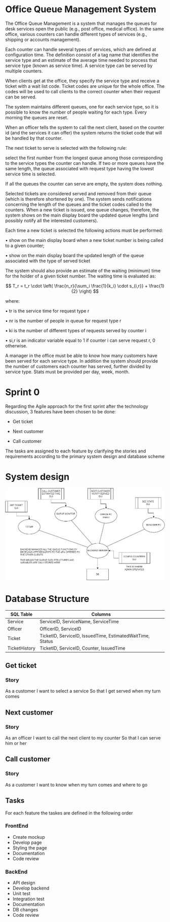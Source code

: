 # Office Queue Management System

The Office Queue Management is a system that manages the queues for desk services open the public (e.g., post office, medical office). In the same office, various counters can handle different types of services (e.g., shipping or accounts management).

Each counter can handle several types of services, which are defined at configuration time. The definition consist of a tag name that identifies the service type and an estimate of the average time needed to process that service type (known as service time). A service type can be served by multiple counters.

When clients get at the office, they specify the service type and receive a ticket with a wait list code. Ticket codes are unique for the whole office. The codes will be used to call clients to the correct counter when their request can be served.

The system maintains different queues, one for each service type, so it is possible to know the number of people waiting for each type. Every morning the queues are reset.

When an officer tells the system to call the next client, based on the counter id (and the services it can offer) the system returns the ticket code that will be handled by that counter.

The next ticket to serve is selected with the following rule: 

select the first number from the longest queue among those corresponding to the service types the counter can handle. If two or more queues have the same length, the queue associated with request type having the lowest service time is selected.

If all the queues the counter can serve are empty, the system does nothing.

Selected tickets are considered served and removed from their queue (which is therefore shortened by one).
The system sends notifications concerning the length of the queues and the ticket codes called to the counters. When a new ticket is issued, one queue changes, therefore, the system shows on the main display board the updated queue lengths (and possibly notify all the interested customers).

Each time a new ticket is selected the following actions must be performed:

• show on the main display board when a new ticket number is being called to a given counter;

• show on the main display board the updated length of the queue associated with the type of served ticket

The system should also provide an estimate of the waiting (minimum) time for the holder of a given ticket number. The waiting time is evaluated as:

$$
T_r = t_r \cdot \left( \frac{n_r}{\sum_i \frac{1}{k_i} \cdot s_{i,r}} + \frac{1}{2} \right)
$$

where:

• tr is the service time for request type r

• nr is the number of people in queue for request type r

• ki is the number of different types of requests served by counter i

• si,r is an indicator variable equal to 1 if counter i can serve request r, 0 otherwise.

A manager in the office must be able to know how many customers have been served for each service type. In addition the system should provide the number of customers each counter has served, further divided by service type. Stats must be provided per day, week, month.


# Sprint 0
Regarding the Agile approach for the first sprint after the technology discussion, 3 features have been chosen to be done:
* Get ticket

* Next customer

* Call customer

The tasks are assigned to each feature by clarifying the stories and requirements according to the primary system design and database scheme

# System design

![GeneralSystemIdea](/assets/mockups/GeneralSystemIdea.jpg)

# Database Structure

| SQL Table | Columns |
| --- | --- |
| Service | ServiceID, ServiceName, ServiceTime |
| Officer| OfficerID, ServiceID |
| Ticket  | TicketID, ServiceID, IssuedTime, EstimatedWaitTime, Status |
| TicketHistory | TicketID, ServiceID, Counter, IssuedTime |

## Get ticket
 ### Story 

As a customer
I want to select a service
So that I get served when my turn comes

## Next customer
 ### Story 

As an officer
I want to call the next client to my counter
So that I can serve him or her

## Call customer
 ### Story 

As a customer
I want to know when my turn comes and where to go

## Tasks
For each feature the taskes are defined in the following order
### FrontEnd 
				
* Create mockup 	
* Develop page  	
* Styling the page 
* Documentation 	
* Code review 		

### BackEnd
* API design 
* Develop backend 
* Unit test 
* Integration test
* Documentation
* DB changes
* Code review
